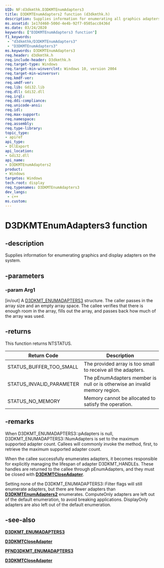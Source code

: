 ```yaml
---
UID: NF:d3dkmthk.D3DKMTEnumAdapters3
title: D3DKMTEnumAdapters2 function (d3dkmthk.h)
description: Supplies information for enumerating all graphics adapters on the system.
ms.assetid: 1e17d460-500d-4e4b-92f7-0505acc8436d
ms.date: 03/24/2020
keywords: ["D3DKMTEnumAdapters3 function"]
f1_keywords:
 - "d3dkmthk/D3DKMTEnumAdapters3"
 - "D3DKMTEnumAdapters3"
ms.keywords: D3DKMTEnumAdapters3
req.header: d3dkmthk.h
req.include-header: D3dkmthk.h
req.target-type: Windows
req.target-min-winverclnt: Windows 10, version 2004
req.target-min-winversvr:
req.kmdf-ver:
req.umdf-ver:
req.lib: Gdi32.lib
req.dll: Gdi32.dll
req.irql: 
req.ddi-compliance:
req.unicode-ansi:
req.idl:
req.max-support:
req.namespace:
req.assembly:
req.type-library: 
topic_type: 
- apiref
api_type: 
- DllExport
api_location: 
- Gdi32.dll
api_name: 
- D3DKMTEnumAdapters2
product:
- Windows
targetos: Windows
tech.root: display
req.typenames: D3DKMTEnumAdapters3
dev_langs:
 - c++
ms.custom:
---
```


# D3DKMTEnumAdapters3 function

## -description

Supplies information for enumerating graphics and display adapters on the system.

## -parameters

### -param Arg1

[in/out] A [D3DKMT_ENUMADAPTERS3](ns-d3dkmthk-_d3dkmt_enumadapters3.md) structure. The caller passes in the array size and an empty array space. The callee verifies that there is enough room in the array, fills out the array, and passes back how much of the array was used.

## -returns

This function returns NTSTATUS.

Return Code | Description
--- | ---
STATUS_BUFFER_TOO_SMALL | The provided array is too small to receive all the adapters.
STATUS_INVALID_PARAMETER | The pEnumAdapters member is null or is otherwise an invalid memory region.
STATUS_NO_MEMORY | Memory cannot be allocated to satisfy the operation.

## -remarks

When D3DKMT_ENUMADAPTERS3::pAdapters is null, D3DKMT_ENUMADAPTERS3::NumAdapters is set to the maximum supported adapter count. Callees will commonly invoke the method, first, to retrieve the maximum supported adapter count.

When the callee successfully enumerates adapters, it becomes responsible for explicitly managing the lifespan of adapter D3DKMT_HANDLEs. These handles are returned to the callee through pEnumAdapters, and they must be closed with [**D3DKMTCloseAdapter**](nf-d3dkmthk-d3dkmtcloseadapter.md).

Setting none of the D3DKMT_ENUMADAPTERS3::Filter flags will still enumerate adapters, but there are fewer adapters than [**D3DKMTEnumAdapters2**](nf-d3dkmthk-d3dkmtenumadapters2.md) enumerates. ComputeOnly adapters are left out of the default enumeration, to avoid breaking applications. DisplayOnly adapters are also left out of the default enumeration.

## -see-also

[**D3DKMT_ENUMADAPTERS3**](ns-d3dkmthk-_d3dkmt_enumadapters3.md)

[**D3DKMTCloseAdapter**](nf-d3dkmthk-d3dkmtcloseadapter.md)

[**PFND3DKMT_ENUMADAPTERS3**](nc-d3dkmthk-pfnd3dkmt_enumadapters3.md)

[**D3DKMTCloseAdapter**](nf-d3dkmthk-d3dkmtcloseadapter.md)
